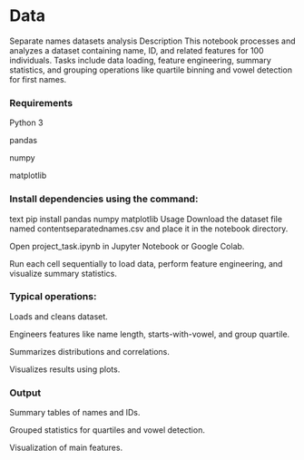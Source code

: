 # Data
Separate names datasets analysis
Description
This notebook processes and analyzes a dataset containing name, ID, and related features for 100 individuals.
Tasks include data loading, feature engineering, summary statistics, and grouping operations like quartile binning and vowel detection for first names.

### Requirements
Python 3

pandas

numpy

matplotlib

### Install dependencies using the command:

text
pip install pandas numpy matplotlib
Usage
Download the dataset file named contentseparatednames.csv and place it in the notebook directory.

Open project_task.ipynb in Jupyter Notebook or Google Colab.

Run each cell sequentially to load data, perform feature engineering, and visualize summary statistics.

### Typical operations:

Loads and cleans dataset.

Engineers features like name length, starts-with-vowel, and group quartile.

Summarizes distributions and correlations.

Visualizes results using plots.

### Output
Summary tables of names and IDs.

Grouped statistics for quartiles and vowel detection.

Visualization of main features.